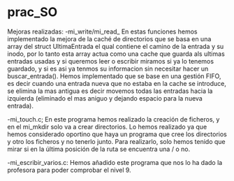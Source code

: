 # prac_SO 
Mejoras realizadas:
-mi_write/mi_read_
    En estas funciones hemos implementado la mejora de la caché de directorios que se basa en una array del struct UltimaEntrada el qual contiene el camino de la entrada y su inodo, por lo tanto esta array actua como una cache que guarda als ultimas entradas usadas y si queremos leer o escribir miramos si ya lo tenemos guardado, y si es asi ya tenmos su informacion sin necesitar hacer un buscar_entrada(). Hemos implementado que se base en una gestión FIFO, es decir cuando una entrada nueva que no estaba en la cache se introduce, se elimina la mas antigua es decir movemos todas las entradas hacia la izquierda (eliminado el mas aniguo y dejando espacio para la nueva entrada).

-mi_touch.c;
    En este programa hemos realizado la creación de ficheros, y en el mi_mkdir solo va a crear directorios. Lo hemos realizado ya que hemos considerado oportino que haya un programa que cree los directorios y otro los ficheros y no tenerlo junto. Para realizarlo, solo hemos tenido que mirar si en la última posición de la ruta se encuentra una / o no.

-mi_escribir_varios.c:
    Hemos añadido este programa que nos lo ha dado la profesora para poder comprobar el nivel 9.